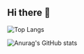 ## Hi there 👋

<!--
**marckent04/marckent04** is a ✨ _special_ ✨ repository because its `README.md` (this file) appears on your GitHub profile.

Here are some ideas to get you started:

- 🔭 I’m currently working on ...
- 🌱 I’m currently learning ...
- 👯 I’m looking to collaborate on ...
- 🤔 I’m looking for help with ...
- 💬 Ask me about ...
- 📫 How to reach me: ...
- 😄 Pronouns: ...
- ⚡ Fun fact: ...
-->


![Top Langs](https://github-readme-stats.vercel.app/api/top-langs/?username=marckent04&langs_count=8&layout=donut)

![Anurag's GitHub stats](https://github-readme-stats.vercel.app/api?username=marckent04&show_icons=true&theme=merko)
